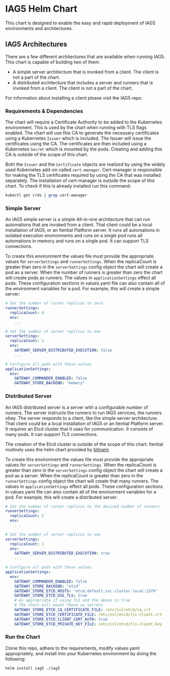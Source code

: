 # IAG5 Helm Chart

This chart is designed to enable the easy and rapid deployment of IAG5 environments and
architectures.

## IAG5 Architectures

There are a few different architectures that are available when running IAG5. This chart is capable
of building two of them:

- A simple server architecture that is invoked from a client. The client is not a part of the chart.
- A distributed architecture that includes a server and runners that is invoked from a client. The
client is not a part of the chart.

For information about installing a client please visit the IAG5 repo.

### Requirements & Dependencies

The chart will require a Certificate Authority to be added to the Kubernetes environment. This is
used by the chart when running with TLS flags enabled. The chart will use this CA to generate the
necessary certificates using a Kubernetes `Issuer` which is included. The Issuer will issue the
certificates using the CA. The certificates are then included using a Kubernetes `Secret` which is
mounted by the pods. Creating and adding this CA is outside of the scope of this chart.

Both the `Issuer` and the `Certificate` objects are realized by using the widely used Kubernetes
add-on called `cert-manager`. Cert-manager is responsible for making the TLS certificates required
by using the CA that was installed separately. The installation of cert-manager is outside the scope
of this chart. To check if this is already installed run this command:

```bash
kubectl get crds | grep cert-manager
```

### Simple Server

An IAG5 simple server is a simple All-in-one architecture that can run automations that are invoked
from a client. That client could be a local installation of IAG5, or an Itential Platform server. It
runs all automations in isolated execution environments and runs on a single pod runs all
automations in memory and runs on a single pod. It can support TLS connections.

To create this environment the values file must provide the appropriate values for `serverSettings`
and `runnerSettings`. When the replicaCount is greater than zero in the `serverSettings` config
object the chart will create a pod as a server. When the number of runners is greater than zero the
chart will create pods as runners. The values in `applicationSettings` effect all pods. These
configuration sections in values.yaml file can also contain all of the environment variables for a
pod. For example, this will create a simple server:

```yaml
# Set the number of runner replicas to zero
runnerSettings:
  replicaCount: 0
  env:
    ...

# Set the number of server replicas to one
serverSettings:
  replicaCount: 1
  env:
    GATEWAY_SERVER_DISTRIBUTED_EXECUTION: false
    ...

# Configure all pods with these values
applicationSettings:
  env:
    GATEWAY_COMMANDER_ENABLED: false
    GATEWAY_STORE_BACKEND: "memory"
```

### Distributed Server

An IAG5 distributed server is a server with a configurable number of runners. The server instructs
the runners to run IAG5 services, the runners obey. The server responds to a client, like the simple
server architecture. That client could be a local installation of IAG5 or an Itential Platform
server. It requires an Etcd cluster that it uses for communication. It consists of many pods. It
can support TLS connections.

The creation of the Etcd cluster is outside of the scope of this chart. Itential routinely uses the
helm chart provided by [bitnami](https://artifacthub.io/packages/helm/bitnami/etcd)

To create this environment the values file must provide the appropriate values for `serverSettings` and
`runnerSettings`. When the replicaCount is greater than zero in the `serverSettings` config
object the chart will create a pod as a server. When the replicaCount is greater than zero in the
`runnerSettings` config object the chart will create that many runners. The values in
`applicationSettings` effect all pods. These configuration sections in values.yaml file can also
contain all of the environment variables for a pod. For example, this will create a distributed
server:

```yaml
# Set the number of runner replicas to the desired number of runners
runnerSettings:
  replicaCount: 5
  env:
    ...

# Set the number of server replicas to one
serverSettings:
  replicaCount: 1
  env:
    GATEWAY_SERVER_DISTRIBUTED_EXECUTION: true
    ...

# Configure all pods with these values
applicationSettings:
  env:
    GATEWAY_COMMANDER_ENABLED: false
    GATEWAY_STORE_BACKEND: "etcd"
    GATEWAY_STORE_ETCD_HOSTS: "etcd.default.svc.cluster.local:2379"
    GATEWAY_STORE_ETCD_USE_TLS: true
    # As appropriate if using TLS and the above is true
    # The chart will mount these as secrets
    GATEWAY_STORE_ETCD_CA_CERTIFICATE_FILE: /etc/ssl/etcd/ca.crt
    GATEWAY_STORE_ETCD_CERTIFICATE_FILE: /etc/ssl/etcd/tls-client.crt
    GATEWAY_STORE_ETCD_CLIENT_CERT_AUTH: true
    GATEWAY_STORE_ETCD_PRIVATE_KEY_FILE: /etc/ssl/etcd/tls-client.key
```

### Run the Chart

Clone this repo, adhere to the requirements, modify values.yaml appropriately, and install into your
Kubernetes environment by doing the following:

```bash
helm install iag5 ./iag5
```
